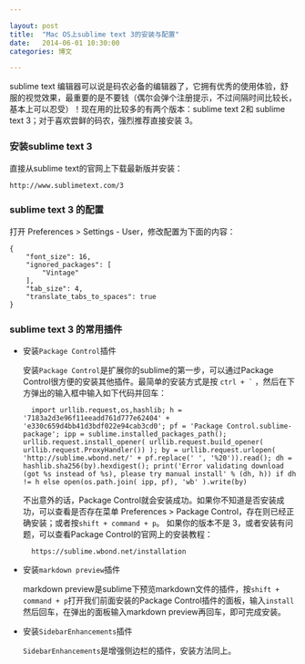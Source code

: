```yaml
---

layout: post
title:  "Mac OS上sublime text 3的安装与配置"
date:   2014-06-01 10:30:00
categories: 博文

---
```




sublime text 编辑器可以说是码农必备的编辑器了，它拥有优秀的使用体验，舒服的视觉效果，最重要的是不要钱（偶尔会弹个注册提示，不过间隔时间比较长，基本上可以忍受）！现在用的比较多的有两个版本：sublime text 2和 sublime text 3；对于喜欢尝鲜的码农，强烈推荐直接安装 3。


### 安装sublime text 3

直接从sublime text的官网上下载最新版并安装：
	
	http://www.sublimetext.com/3



### sublime text 3 的配置


打开 Preferences > Settings - User，修改配置为下面的内容：

	{
		"font_size": 16,
		"ignored_packages": [
			"Vintage"
		],
		"tab_size": 4,
		"translate_tabs_to_spaces": true
	}





### sublime text 3 的常用插件

* 安装`Package Control`插件

	安装`Package Control`是扩展你的sublime的第一步，可以通过Package Control很方便的安装其他插件。最简单的安装方式是按  <code>ctrl + `</code> ，然后在下方弹出的输入框中输入如下代码并回车：
	
		import urllib.request,os,hashlib; h = '7183a2d3e96f11eeadd761d777e62404' + 'e330c659d4bb41d3bdf022e94cab3cd0'; pf = 'Package Control.sublime-package'; ipp = sublime.installed_packages_path(); urllib.request.install_opener( urllib.request.build_opener( urllib.request.ProxyHandler()) ); by = urllib.request.urlopen( 'http://sublime.wbond.net/' + pf.replace(' ', '%20')).read(); dh = hashlib.sha256(by).hexdigest(); print('Error validating download (got %s instead of %s), please try manual install' % (dh, h)) if dh != h else open(os.path.join( ipp, pf), 'wb' ).write(by)
	
	不出意外的话，Package Control就会安装成功。如果你不知道是否安装成功，可以查看是否存在菜单 Preferences > Package Control，存在则已经正确安装；或者按`shift + command + p`。 如果你的版本不是 3，或者安装有问题，可以查看Package Control的官网上的安装教程：
	
		https://sublime.wbond.net/installation
	
* 安装`markdown preview`插件

	markdown preview是sublime下预览markdown文件的插件，按`shift + command + p`打开我们前面安装的Package Control插件的面板，输入`install`然后回车，在弹出的面板输入markdown preview再回车，即可完成安装。


* 安装`SidebarEnhancements`插件

	`SidebarEnhancements`是增强侧边栏的插件，安装方法同上。



